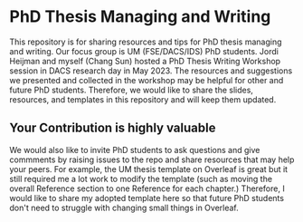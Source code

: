# PhD Thesis Managing and Writing
This repository is for sharing resources and tips for PhD thesis managing and writing. Our focus group is UM (FSE/DACS/IDS) PhD students. Jordi Heijman and myself (Chang Sun) hosted a PhD Thesis Writing Workshop session in DACS research day in May 2023. The resources and suggestions we presented and collected in the workshop may be helpful for other and future PhD students. Therefore, we would like to share the slides, resources, and templates in this repository and will keep them updated. 

## Your Contribution is highly valuable
We would also like to invite PhD students to ask questions and give commments by raising issues to the repo and share resources that may help your peers. For example, the UM thesis template on Overleaf is great but it still required me a lot work to modify the template (such as moving the overall Reference section to one Reference for each chapter.) Therefore, I would like to share my adopted template here so that future PhD students don't need to struggle with changing small things in Overleaf. 
